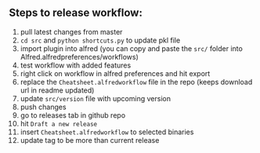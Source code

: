 Steps to release workflow:
----------------
1. pull latest changes from master
2. `cd src` and `python shortcuts.py` to update pkl file
3. import plugin into alfred (you can copy and paste the `src/` folder into Alfred.alfredpreferences/workflows)
4. test workflow with added features
5. right click on workflow in alfred preferences and hit export
6. replace the `Cheatsheet.alfredworkflow` file in the repo (keeps download url in readme updated)
7. update `src/version` file with upcoming version
7. push changes
8. go to releases tab in github repo
9. hit `Draft a new release`
10. insert `Cheatsheet.alfredworkflow` to selected binaries
11. update tag to be more than current release